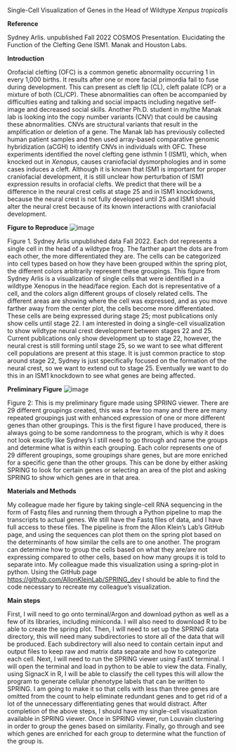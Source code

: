 Single-Cell Visualization of Genes in the Head of Wildtype *Xenpus tropicalis*

**Reference**

Sydney Arlis. unpublished Fall 2022 COSMOS Presentation. Elucidating the Function of the Clefting Gene ISM1. Manak and Houston Labs.  

**Introduction**

Orofacial clefting (OFC) is a common genetic abnormality occurring 1 in every 1,000 births. It results after one or more facial primordia fail to fuse during development. This can present as cleft lip (CL), cleft palate (CP) or a mixture of both (CL/CP). These abnormalities can often be accompanied by difficulties eating and talking and social impacts including negative self-image and decreased social skills. Another Ph.D. student in my/the Manak lab is looking into the copy number variants (CNV) that could be causing these abnormalities. CNVs are structural variants that result in the amplification or deletion of a gene. The Manak lab has previously collected human patient samples and then used array-based comparative genomic hybridization (aCGH) to identify CNVs in individuals with OFC. These experiments identified the novel clefting gene isthmin 1 (ISM1), which, when knocked out in *Xenopus*, causes craniofacial dysmorphologies and in some cases induces a cleft. Although it is known that ISM1 is important for proper craniofacial development, it is still unclear how perturbation of ISM1 expression results in orofacial clefts. We predict that there will be a difference in the neural crest cells at stage 25 and in ISM1 knockdowns, because the neural crest is not fully developed until 25 and ISM1 should alter the neural crest because of its known interactions with craniofacial development. 

**Figure to Reproduce**
![image](https://user-images.githubusercontent.com/124283697/231538827-fd7e5016-5e20-48a2-9611-ff0bd4f3cc48.png)

Figure 1. Sydney Arlis unpublished data Fall 2022. Each dot represents a single cell in the head of a wildtype frog. The farther apart the dots are from each other, the more differentiated they are. The cells can be categorized into cell types based on how they have been grouped within the spring plot, the different colors arbitrarily represent these groupings. 
This figure from Sydney Arlis is a visualization of single cells that were identified in a wildtype Xenopus in the head/face region. Each dot is representative of a cell, and the colors align different groups of closely related cells. The different areas are showing where the cell was expressed, and as you move farther away from the center plot, the cells become more differentiated. These cells are being expressed during stage 25; most publications only show cells until stage 22. I am interested in doing a single-cell visualization to show wildtype neural crest development between stages 22 and 25. Current publications only show development up to stage 22, however, the neural crest is still forming until stage 25, so we want to see what different cell populations are present at this stage. It is just common practice to stop around stage 22, Sydney is just specifically focused on the formation of the neural crest, so we want to extend out to stage 25. Eventually we want to do this in an ISM1 knockdown to see what genes are being affected.

**Preliminary Figure**
![image](https://user-images.githubusercontent.com/124283697/231538792-e575b5c3-ccbd-4bfd-841e-a37013734f4f.png)

Figure 2: This is my preliminary figure made using SPRING viewer. There are 29 different groupings created, this was a few too many and there are many repeated groupings just with enhanced expression of one or more different genes than other groupings.
	This is the first figure I have produced, there is always going to be some randomness to the program, which is why it does not look exactly like Sydney’s I still need to go through and name the groups and determine what is within each grouping. Each color represents one of 29 different groupings, some groupings share genes, but are more enriched for a specific gene than the other groups. This can be done by either asking SPRING to look for certain genes or selecting an area of the plot and asking SPRING to show which genes are in that area.

**Materials and Methods**

My colleague made her figure by taking single-cell RNA sequencing in the form of Fastq files and running them through a Python pipeline to map the transcripts to actual genes. We still have the Fastq files of data, and I have full access to these files. The pipeline is from the Allon Klein’s Lab’s GitHub page, and using the sequences can plot them on the spring plot based on the determinants of how similar the cells are to one another. The program can determine how to group the cells based on what they are/are not expressing compared to other cells, based on how many groups it is told to separate into. My colleague made this visualization using a spring-plot in python. Using the GitHub page https://github.com/AllonKleinLab/SPRING_dev I should be able to find the code necessary to recreate my colleague’s visualization. 

**Main steps**

First, I will need to go onto terminal/Argon and download python as well as a few of its libraries, including miniconda. I will also need to download R to be able to create the spring plot. Then, I will need to set up the SPRING data directory, this will need many subdirectories to store all of the data that will be produced. Each subdirectory will also need to contain certain input and output files to keep raw and matrix data separate and how to categorize each cell. Next, I will need to run the SPRING viewer using FastX terminal. I will open the terminal and load in python to be able to view the data. Finally, using SignacX in R, I will be able to classify the cell types this will allow the program to generate cellular phenotype labels that can be written to SPRING. I am going to make it so that cells with less than three genes are omitted from the count to help eliminate redundant genes and to get rid of a lot of the unnecessary differentiating genes that would distract. After completion of the above steps, I should have my single-cell visualization available in SPRING viewer. Once in SPRING viewer, run Louvain clustering in order to group the genes based on similarity. Finally, go through and see which genes are enriched for each group to determine what the function of the group is.
